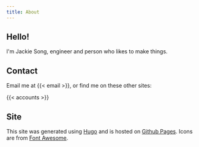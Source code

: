 ```yaml
---
title: About
---
```


## Hello!

I'm Jackie Song, engineer and person who likes to make things.

## Contact

Email me at {{< email >}}, or find me on these other sites:

{{< accounts >}}

## Site

This site was generated using [Hugo](https://gohugo.io/) and is hosted on [Github Pages](https://pages.github.com/). Icons are from [Font Awesome](http://fontawesome.io/). 
